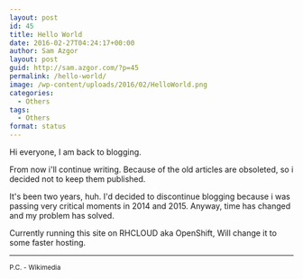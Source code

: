 ```yaml
---
layout: post
id: 45
title: Hello World
date: 2016-02-27T04:24:17+00:00
author: Sam Azgor
layout: post
guid: http://sam.azgor.com/?p=45
permalink: /hello-world/
image: /wp-content/uploads/2016/02/HelloWorld.png
categories:
  - Others
tags:
  - Others
format: status
---
```

Hi everyone,
I am back to blogging.

From now i'll continue writing. Because of the old articles are obsoleted, so i decided not to keep them published. 

It's been two years, huh. I'd decided to discontinue blogging because i was passing very critical moments in 2014 and 2015. Anyway, time has changed and my problem has solved.

Currently running this site on RHCLOUD aka OpenShift, Will change it to some faster hosting.

<hr>
<small>P.C. - Wikimedia</small>
